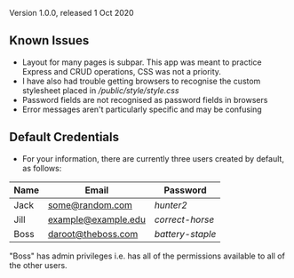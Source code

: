 Version 1.0.0, released 1 Oct 2020

## Known Issues

* Layout for many pages is subpar. This app was meant to practice Express and CRUD operations, CSS was not a priority.
* I have also had trouble getting browsers to recognise the custom stylesheet placed in */public/style/style.css*
* Password fields are not recognised as password fields in browsers
* Error messages aren't particularly specific and may be confusing

## Default Credentials

* For your information, there are currently three users created by default, as follows:

Name | Email | Password
---|---|---
Jack | some@random.com | *hunter2*
Jill | example@example.edu | *correct-horse*
Boss | daroot@theboss.com | *battery-staple*

"Boss" has admin privileges i.e. has all of the permissions available to all of the other users.
